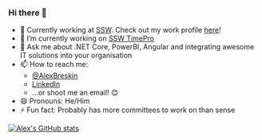 ### Hi there 👋

- 💼 Currently working at [SSW](https://www.ssw.com.au/ssw/). Check out my work profile [here](https://www.ssw.com.au/people/alex-breskin)!
- 🔭 I’m currently working on [SSW TimePro](https://sswtimepro.com/)
- 💬 Ask me about .NET Core, PowerBI, Angular and integrating awesome IT solutions into your organisation
- 📫 How to reach me: 
  - [@AlexBreskin](https://twitter.com/AlexBreskin)
  - [LinkedIn](https://www.linkedin.com/in/alex-breskin-4a822880/) 
  - ...or shoot me an email! 😊
- 😄 Pronouns: He/Him
- ⚡ Fun fact: Probably has more committees to work on than sense 

[![Alex's GitHub stats](https://github-readme-stats.vercel.app/api?username=alexbreskin&show_icons=true&theme=cobalt)](https://github.com/alexbreskin/)
